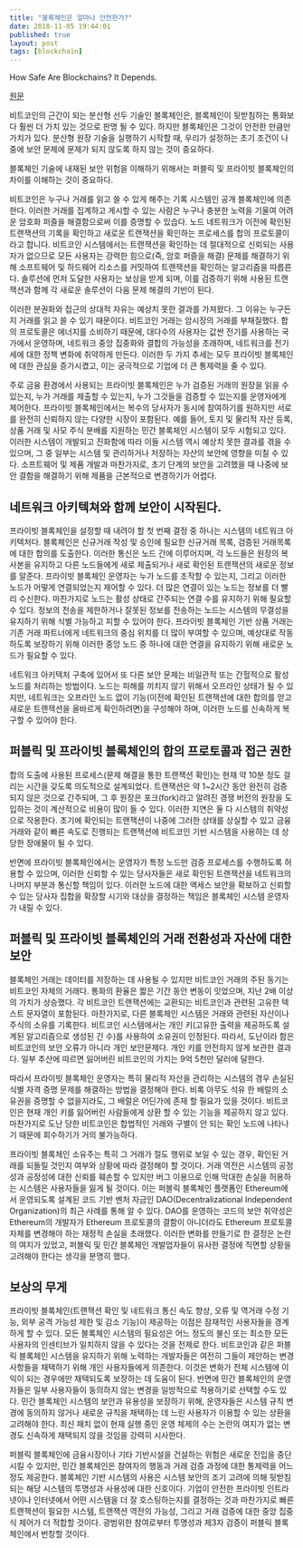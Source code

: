 ```yaml
---
title: "블록체인은 얼마나 안전한가?"
date: 2018-11-05 19:44:01
published: true
layout: post
tags: [blockchain]
---
```


How Safe Are Blockchains? It Depends.

[원문](https://hbr.org/2017/03/how-safe-are-blockchains-it-depends)

비트코인의 근간이 되는 분산형 선두 기술인 블록체인은, 블록체인이 뒷받침하는 통화보다 훨씬 더 가치 있는 것으로 판명 될 수 있다. 하지만 블록체인은 그것이 안전한 만큼만 가치가 있다. 분산형 원장 기술을 실행하기 시작할 때, 우리가 설정하는 초기 조건이 나중에 보안 문제에 문제가 되지 않도록 하지 않는 것이 중요하다.

블록체인 기술에 내재된 보안 위험을 이해하기 위해서는 퍼블릭 및 프라이빗 블록체인의 차이를 이해하는 것이 중요하다.

비트코인은 누구나 거래를 읽고 쓸 수 있게 해주는 기록 시스템인 공개 블록체인에 의존한다. 이러한 거래를 집계하고 게시할 수 있는 사람은 누구나 충분한 노력을 기울여 어려운 암호화 퍼즐을 해결함으로써 이를 증명할 수 있습다. 노드 네트워크가 이전에 확인된 트랜잭션의 기록을 확인하고 새로운 트랜잭션을 확인하는 프로세스를 합의 프로토콜이라고 합니다. 비트코인 시스템에서는 트랜잭션을 확인하는 데 절대적으로 신뢰되는 사용자가 없으므로 모든 사용자는 강력한 힘으로(즉, 암호 퍼즐을 해결) 문제를 해결하기 위해 소프트웨어 및 하드웨어 리소스를 커밋하여 트랜잭션을 확인하는 알고리즘을 따릅른다. 솔루션에 먼저 도달한 사용자는 보상을 받게 되며, 이를 검증하기 위해 사용된 트랜잭션과 함께 각 새로운 솔루션이 다음 문제 해결의 기반이 된다.

이러한 분권화와 접근의 상대적 자유는 예상치 못한 결과를 가져왔다. 그 이유는 누구든지 거래를 읽고 쓸 수 있기 때문이다. 비트코인 거래는 암시장의 거래를 부채질했다. 합의 프로토콜은 에너지를 소비하기 때문에, 대다수의 사용자는 값싼 전기를 사용하는 국가에서 운영하며, 네트워크 중앙 집중화와 결합의 가능성을 초래하며, 네트워크를 전기세에 대한 정책 변화에 취약하게 만든다. 이러한 두 가지 추세는 모두 프라이빗 블록체인에 대한 관심을 증가시켰고, 이는 궁극적으로 기업에 더 큰 통제력을 줄 수 있다.

주로 금융 환경에서 사용되는 프라이빗 블록체인은 누가 검증된 거래의 원장을 읽을 수 있는지, 누가 거래를 제출할 수 있는지, 누가 그것들을 검증할 수 있는지를 운영자에게 제어한다. 프라이빗 블록체인에서는 복수의 당사자가 동시에 참여하기를 원하지만 서로를 완전히 신뢰하지 않는 다양한 시장이 포함된다. 예를 들어, 토지 및 물리적 자산 등록, 상품 거래 및 사모 주식 분배를 지원하는 민간 블록체인 시스템이 모두 시험되고 있다. 이러한 시스템이 개발되고 진화함에 따라 이들 시스템 역시 예상치 못한 결과를 겪을 수 있으며, 그 중 일부는 시스템 및 관리하거나 저장하는 자산의 보안에 영향을 미칠 수 있다. 소프트웨어 및 제품 개발과 마찬가지로, 초기 단계의 보안을 고려했을 때 나중에 보안 결함을 해결하기 위해 제품을 근본적으로 변경하기가 어렵다.

## 네트워크 아키텍쳐와 함께 보안이 시작된다.

프라이빗 블록체인을 설정할 때 내려야 할 첫 번째 결정 중 하나는 시스템의 네트워크 아키텍처다. 블록체인은 신규거래 작성 및 승인에 필요한 신규거래 목록, 검증된 거래목록에 대한 합의를 도출한다. 이러한 통신은 노드 간에 이루어지며, 각 노드들은 원장의 복사본을 유지하고 다른 노드들에게 새로 제출되거나 새로 확인된 트랜잭션의 새로운 정보를 알준다. 프라이빗 블록체인 운영자는 누가 노드를 조작할 수 있는지, 그리고 이러한 노드가 어떻게 연결되었는지 제어할 수 있다. 더 많은 연결이 있는 노드는 정보를 더 빨리 수신한다. 마찬가지로 노드는 활성 상태로 간주되는 연결 수를 유지하기 위해 필요할 수 있다. 정보의 전송을 제한하거나 잘못된 정보를 전송하는 노드는 시스템의 무결성을 유지하기 위해 식별 가능하고 피할 수 있어야 한다. 프라이빗 블록체인 기반 상품 거래는 기존 거래 파트너에게 네트워크의 중심 위치를 더 많이 부여할 수 있으며, 예상대로 작동하도록 보장하기 위해 이러한 중앙 노드 중 하나에 대한 연결을 유지하기 위해 새로운 노드가 필요할 수 있다.

네트워크 아키텍처 구축에 있어서 또 다른 보안 문제는 비일관적 또는 간헐적으로 활성 노드를 처리하는 방법이다. 노드는 피해를 끼치지 않기 위해서 오프라인 상태가 될 수 있지만, 네트워크는 오프라인 노드 없이 기능(이전에 확인된 트랜잭션에 대한 합의를 얻고 새로운 트랜잭션을 올바르게 확인하려면)을 구성해야 하며, 이러한 노드를 신속하게 복구할 수 있어야 한다.

## 퍼블릭 및 프라이빗 블록체인의 합의 프로토콜과 접근 권한

합의 도출에 사용된 프로세스(문제 해결을 통한 트랜잭션 확인)는 현재 약 10분 정도 걸리는 시간을 갖도록 의도적으로 설계되었다. 트랜잭션은 약 1~2시간 동안 완전히 검증되지 않은 것으로 간주되며, 그 후 원장은 포크(fork)라고 알려진 경쟁 버전의 원장을 도입하는 것이 계산적으로 비용이 많이 들 수 있다. 이러한 지연은 둘 다 시스템의 취약성으로 작용한다. 초기에 확인되는 트랜잭션이 나중에 그러한 상태를 상실할 수 있고 금융 거래와 같이 빠른 속도로 진행되는 트랜잭션에 비트코인 기반 시스템을 사용하는 데 상당한 장애물이 될 수 있다.

반면에 프라이빗 블록체인에서는 운영자가 특정 노드만 검증 프로세스를 수행하도록 허용할 수 있으며, 이러한 신뢰할 수 있는 당사자들은 새로 확인된 트랜잭션을 네트워크의 나머지 부분과 통신할 책임이 있다. 이러한 노드에 대한 액세스 보안을 확보하고 신뢰할 수 있는 당사자 집합을 확장할 시기와 대상을 결정하는 책임은 블록체인 시스템 운영자가 내릴 수 있다.

## 퍼블릭 및 프라이빗 블록체인의 거래 전환성과 자산에 대한 보안

블록체인 거래는 데이터를 저장하는 데 사용될 수 있지만 비트코인 거래의 주된 동기는 비트코인 자체의 거래다. 통화의 환율은 짧은 기간 동안 변동이 잇었으며, 지난 2배 이상의 가치가 상승했다. 각 비트코인 트랜잭션에는 교환되는 비트코인과 관련된 고유한 텍스트 문자열이 포함된다. 마찬가지로, 다른 블록체인 시스템은 거래와 관련된 자산이나 주식의 소유를 기록한다. 비트코인 시스템에서는 개인 키(고유한 출력을 제공하도록 설계된 알고리즘으로 생성된 긴 수)를 사용하여 소유권이 인정된다. 따라서, 도난이라 함은 비트코인의 보안 오류가 아니라 개인 보안문제다. 개인 키를 안전하지 않게 보관한 결과다. 일부 추산에 따르면 잃어버린 비트코인의 가치는 9억 5천만 달러에 달한다.

따라서 프라이빗 블록체인 운영자는 특히 물리적 자산을 관리하는 시스템의 경우 손실된 식별 자격 증명 문제를 해결하는 방법을 결정해야 한다. 비록 아무도 석유 한 배럴의 소유권을 증명할 수 없을지라도, 그 배럴은 어딘가에 존재 할 필요가 있을 것이다. 비트코인은 현재 개인 키를 잃어버린 사람들에게 상환 할 수 있는 기능을 제공하지 않고 있다. 마찬가지로 도난 당한 비트코인은 합법적인 거래와 구별이 안 되는 확인 노드에 나타나기 때문에 회수하기가 거의 불가능하다.

프라이빗 블록체인 소유주는 특히 그 거래가 절도 행위로 보일 수 있는 경우, 확인된 거래를 되돌릴 것인지 여부와 상황에 따라 결정해야 할 것이다. 거래 역전은 시스템의 공정성과 공정성에 대한 신뢰를 훼손할 수 있지만 버그 이용으로 인해 막대한 손실을 허용하는 시스템은 사용자들을 잃게 될 것이다. 이는 퍼블릭 블록체인 플랫폼인 Ethereum에서 운영되도록 설계된 코드 기반 벤처 자금인 DAO(Decentralizational Independent Organization)의 최근 사례를 통해 알 수 있다. DAO를 운영하는 코드의 보안 취약성은 Ethereum의 개발자가 Ethereum 프로토콜의 결함이 아니더라도 Ethereum 프로토콜 자체를 변경해야 하는 재정적 손실을 초래했다. 이러한 변화를 만들기로 한 결정은 논란의 여지가 있었고, 퍼블릭 및 민간 블록체인 개발업자들이 유사한 결정에 직면할 상황을 고려해야 한다는 생각을 분명히 했다.

## 보상의 무게

프라이빗 블록체인(트랜잭션 확인 및 네트워크 통신 속도 향상, 오류 및 역거래 수정 기능, 외부 공격 가능성 제한 및 감소 기능)이 제공하는 이점은 잠재적인 사용자들을 경계하게 할 수 있다. 모든 블록체인 시스템의 필요성은 어느 정도의 불신 또는 최소한 모든 사용자의 인센티브가 일치하지 않을 수 있다는 것을 전제로 한다. 비트코인과 같은 퍼블릭 블록체인 시스템을 유지하기 위해 노력하는 개발자들은 여전히 그들이 제안하는 변경사항들을 채택하기 위해 개인 사용자들에게 의존한다. 이것은 변화가 전체 시스템에 이익이 되는 경우에만 채택되도록 보장하는 데 도움이 된다. 반면에 민간 블록체인의 운영자들은 일부 사용자들이 동의하지 않는 변경을 일방적으로 적용하기로 선택할 수도 있다. 민간 블록체인 시스템의 보안과 유용성을 보장하기 위해, 운영자들은 시스템 규칙 변경에 동의하지 않거나 새로운 규칙을 채택하는 데 느린 사용자가 이용할 수 있는 상환을 고려해야 한다. 최신 패치 없이 현재 실행 중인 운영 체제의 수는 논란의 여지가 없는 변경도 신속하게 채택되지 않을 것임을 강력히 시사한다.

퍼블릭 블록체인에 금융시장이나 기타 기반시설을 건설하는 위험은 새로운 진입을 중단시킬 수 있지만, 민간 블록체인은 참여자의 행동과 거래 검증 과정에 대한 통제력을 어느 정도 제공한다. 블록체인 기반 시스템의 사용은 시스템 보안의 조기 고려에 의해 뒷받침되는 해당 시스템의 투명성과 사용성에 대한 신호이다. 기업이 안전한 프라이빗 인트라넷이나 인터넷에서 어떤 시스템을 더 잘 호스팅하는지를 결정하는 것과 마찬가지로 빠른 트랜잭션이 필요한 시스템, 트랜잭션 역전의 가능성, 그리고 거래 검증에 대한 중앙 집중식 제어가 더 적합할 것이다. 광범위한 참여로부터 투명성과 제3자 검증이 퍼블릭 블록체인에서 번창할 것이다.